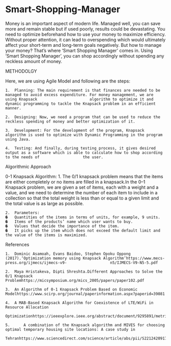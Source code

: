 # Smart-Shopping-Manager
Money is an important aspect of modern life. Managed well, you can save more and remain stable but if used poorly, results could be devastating. You need to optimize beforehand how to use your money to maximize efficiency.  Without proper attention, it can lead to overspending which would ultimately affect your short-term and long-term goals negatively.  But how to manage your money? That’s where ‘Smart Shopping Manager’ comes in. Using ‘Smart Shopping Manager’, you can shop accordingly without spending any reckless amount of money.

METHODOLGY

Here, we are using Agile Model and following are the steps:

	1.	Planning: The main requirement is that finances are needed to be managed to avoid excess expenditure. For money management, we are using Knapsack                       algorithm to optimize it and dynamic programming to tackle the Knapsack problem in an efficient manner.
	
	2.	Designing: Now, we need a program that can be used to reduce the reckless spending of money and better optimization of it.

	3.	Development: For the development of the program, Knapsack algorithm is used to optimize with Dynamic Programming in the program using Java.
	
	4.	Testing: And finally, during testing process, it gives desired output as a software which is able to calculate how to shop according to the needs of                   the user.

Algorithmic Approach

0-1 Knapsack Algorithm:
	1.	The 0/1 knapsack problem means that the items are either completely or no items are filled in a knapsack.In the 0–1 Knapsack problem, we are given a                   set of items, each with a weight and a value, and we need to determine the number of each item to include in a collection so that the total weight is                   less than or equal to a given limit and the total value is as large as possible.
	
	2.	Parameters:
	�	Quantities of the items in terms of units, for example, 9 units.
	�	Items of the products’ name which user wants to buy.
	�	Values that decide the importance of the item.
	�	It picks up the item which does not exceed the default limit and the value of the items is maximized.
	

References
	
	1.	Dominic Asamoah, Evans Baidoo, Stephen Opoku Oppong (2017).‘Optimization memory using Knapsack Algorithm’https://www.mecs-press.org/ijmecs/ijmecs-v9-                   n5/IJMECS-V9-N5-5.pdf
	
	2.	Maya Hristakeva, Dipti Shreshta.Different Approaches to Solve the 0/1 Knapsack Problemhttps://micsymposium.org/mics_2005/papers/paper102.pdf
	
	3.	An Algorithm of 0-1 Knapsack Problem Based on Economic Modelhttps://www.scirp.org/journal/paperinformation.aspx?paperid=39081
	
	4.	A MAB-Based Knapsack Algorithm for Coexistence of LTE/WiFi in Resource Allocation                 
	        Optimizationhttps://ieeexplore.ieee.org/abstract/document/9295891/metrics#metrics
        
	5.      A combination of the Knapsack algorithm and MIVES for choosing optimal temporary housing site locations: A case study in             
	        Tehranhttps://www.sciencedirect.com/science/article/abs/pii/S2212420917303035
